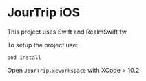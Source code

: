 # JourTrip iOS

This project uses Swift and RealmSwift fw

To setup the project use:

```
pod install

```

Open `JourTrip.xcworkspace` with XCode > 10.2
